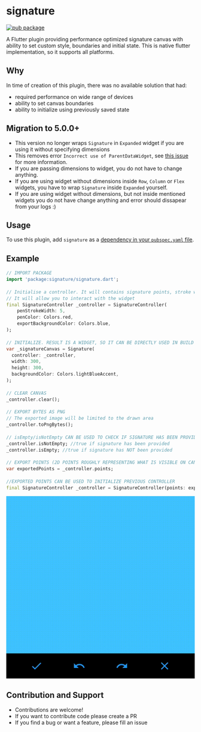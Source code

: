 # signature

[![pub package](https://img.shields.io/pub/v/signature.svg)](https://pub.dartlang.org/packages/signature)

A Flutter plugin providing performance optimized signature canvas with ability to set custom style, boundaries and initial state.
This is native flutter implementation, so it supports all platforms.

## Why
In time of creation of this plugin, there was no available solution that had:
* required performance on wide range of devices
* ability to set canvas boundaries
* ability to initialize using previously saved state

## Migration to 5.0.0+
* This version no longer wraps ```Signature``` in ```Expanded``` widget if you are using it without specifying dimensions
* This removes error ```Incorrect use of ParentDataWidget```, see [this issue](https://github.com/4Q-s-r-o/signature/issues/49) for more information.
* If you are passing dimensions to widget, you do not have to change anything.
* If you are using widget without dimensions inside ```Row```, ```Column``` or ```Flex``` widgets, you have to wrap ```Signature``` inside ```Expanded``` yourself.
* If you are using widget without dimensions, but not inside mentioned widgets you do not have change anything and error should dissapear from your logs :)

## Usage

To use this plugin, add `signature` as a [dependency in your `pubspec.yaml` file](https://flutter.io/platform-plugins/).

## Example

``` dart
// IMPORT PACKAGE
import 'package:signature/signature.dart';

// Initialise a controller. It will contains signature points, stroke width and pen color.
// It will allow you to interact with the widget
final SignatureController _controller = SignatureController(
    penStrokeWidth: 5,
    penColor: Colors.red,
    exportBackgroundColor: Colors.blue,
);

// INITIALIZE. RESULT IS A WIDGET, SO IT CAN BE DIRECTLY USED IN BUILD METHOD 
var _signatureCanvas = Signature(
  controller: _controller,
  width: 300,
  height: 300,
  backgroundColor: Colors.lightBlueAccent,
);

// CLEAR CANVAS
_controller.clear();

// EXPORT BYTES AS PNG
// The exported image will be limited to the drawn area
_controller.toPngBytes();

// isEmpty/isNotEmpty CAN BE USED TO CHECK IF SIGNATURE HAS BEEN PROVIDED
_controller.isNotEmpty; //true if signature has been provided
_controller.isEmpty; //true if signature has NOT been provided

// EXPORT POINTS (2D POINTS ROUGHLY REPRESENTING WHAT IS VISIBLE ON CANVAS)
var exportedPoints = _controller.points;

//EXPORTED POINTS CAN BE USED TO INITIALIZE PREVIOUS CONTROLLER
final SignatureController _controller = SignatureController(points: exportedPoints);


```
![Example image](example.gif)


## Contribution and Support

* Contributions are welcome!
* If you want to contribute code please create a PR
* If you find a bug or want a feature, please fill an issue